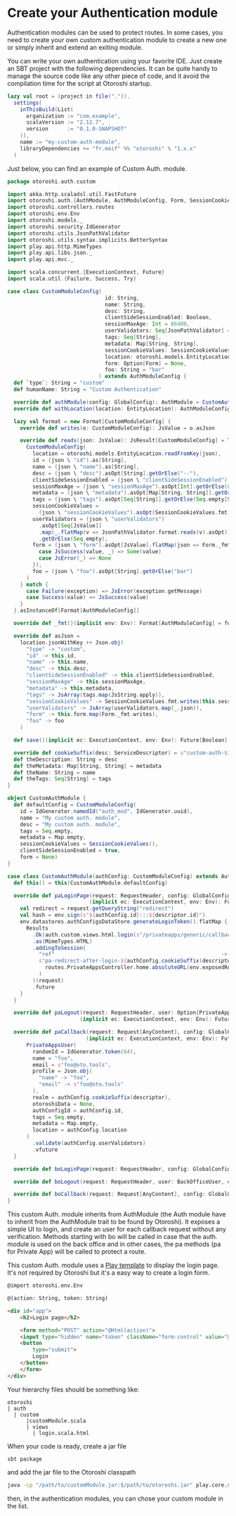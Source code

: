 # Create your Authentication module

Authentication modules can be used to protect routes. In some cases, you need to create your own custom authentication module to create a new one or simply inherit and extend an exiting module.

You can write your own authentication using your favorite IDE. Just create an SBT project with the following dependencies. It can be quite handy to manage the source code like any other piece of code, and it avoid the compilation time for the script at Otoroshi startup.

```scala
lazy val root = (project in file(".")).
  settings(
    inThisBuild(List(
      organization := "com.example",
      scalaVersion := "2.12.7",
      version      := "0.1.0-SNAPSHOT"
    )),
    name := "my-custom-auth-module",
    libraryDependencies += "fr.maif" %% "otoroshi" % "1.x.x"
  )
```

Just below, you can find an example of Custom Auth. module. 

```scala
package otoroshi.auth.custom

import akka.http.scaladsl.util.FastFuture
import otoroshi.auth.{AuthModule, AuthModuleConfig, Form, SessionCookieValues}
import otoroshi.controllers.routes
import otoroshi.env.Env
import otoroshi.models._
import otoroshi.security.IdGenerator
import otoroshi.utils.JsonPathValidator
import otoroshi.utils.syntax.implicits.BetterSyntax
import play.api.http.MimeTypes
import play.api.libs.json._
import play.api.mvc._

import scala.concurrent.{ExecutionContext, Future}
import scala.util.{Failure, Success, Try}

case class CustomModuleConfig(
                               id: String,
                               name: String,
                               desc: String,
                               clientSideSessionEnabled: Boolean,
                               sessionMaxAge: Int = 86400,
                               userValidators: Seq[JsonPathValidator] = Seq.empty,
                               tags: Seq[String],
                               metadata: Map[String, String],
                               sessionCookieValues: SessionCookieValues,
                               location: otoroshi.models.EntityLocation = otoroshi.models.EntityLocation(),
                               form: Option[Form] = None,
                               foo: String = "bar"
                             ) extends AuthModuleConfig {
  def `type`: String = "custom"
  def humanName: String = "Custom Authentication"

  override def authModule(config: GlobalConfig): AuthModule = CustomAuthModule(this)
  override def withLocation(location: EntityLocation): AuthModuleConfig = copy(location = location)

  lazy val format = new Format[CustomModuleConfig] {
    override def writes(o: CustomModuleConfig): JsValue = o.asJson

    override def reads(json: JsValue): JsResult[CustomModuleConfig] = Try {
      CustomModuleConfig(
        location = otoroshi.models.EntityLocation.readFromKey(json),
        id = (json \ "id").as[String],
        name = (json \ "name").as[String],
        desc = (json \ "desc").asOpt[String].getOrElse("--"),
        clientSideSessionEnabled = (json \ "clientSideSessionEnabled").asOpt[Boolean].getOrElse(true),
        sessionMaxAge = (json \ "sessionMaxAge").asOpt[Int].getOrElse(86400),
        metadata = (json \ "metadata").asOpt[Map[String, String]].getOrElse(Map.empty),
        tags = (json \ "tags").asOpt[Seq[String]].getOrElse(Seq.empty[String]),
        sessionCookieValues =
          (json \ "sessionCookieValues").asOpt(SessionCookieValues.fmt).getOrElse(SessionCookieValues()),
        userValidators = (json \ "userValidators")
          .asOpt[Seq[JsValue]]
          .map(_.flatMap(v => JsonPathValidator.format.reads(v).asOpt))
          .getOrElse(Seq.empty),
        form = (json \ "form").asOpt[JsValue].flatMap(json => Form._fmt.reads(json) match {
          case JsSuccess(value, _) => Some(value)
          case JsError(_) => None
        }),
        foo = (json \ "foo").asOpt[String].getOrElse("bar")
      )
    } match {
      case Failure(exception) => JsError(exception.getMessage)
      case Success(value) => JsSuccess(value)
    }
  }.asInstanceOf[Format[AuthModuleConfig]]

  override def _fmt()(implicit env: Env): Format[AuthModuleConfig] = format

  override def asJson =
    location.jsonWithKey ++ Json.obj(
      "type" -> "custom",
      "id" -> this.id,
      "name" -> this.name,
      "desc" -> this.desc,
      "clientSideSessionEnabled" -> this.clientSideSessionEnabled,
      "sessionMaxAge" -> this.sessionMaxAge,
      "metadata" -> this.metadata,
      "tags" -> JsArray(tags.map(JsString.apply)),
      "sessionCookieValues" -> SessionCookieValues.fmt.writes(this.sessionCookieValues),
      "userValidators" -> JsArray(userValidators.map(_.json)),
      "form" -> this.form.map(Form._fmt.writes),
      "foo" -> foo
    )

  def save()(implicit ec: ExecutionContext, env: Env): Future[Boolean] = env.datastores.authConfigsDataStore.set(this)

  override def cookieSuffix(desc: ServiceDescriptor) = s"custom-auth-$id"
  def theDescription: String = desc
  def theMetadata: Map[String, String] = metadata
  def theName: String = name
  def theTags: Seq[String] = tags
}

object CustomAuthModule {
  def defaultConfig = CustomModuleConfig(
    id = IdGenerator.namedId("auth_mod", IdGenerator.uuid),
    name = "My custom auth. module",
    desc = "My custom auth. module",
    tags = Seq.empty,
    metadata = Map.empty,
    sessionCookieValues = SessionCookieValues(),
    clientSideSessionEnabled = true,
    form = None)
}

case class CustomAuthModule(authConfig: CustomModuleConfig) extends AuthModule {
  def this() = this(CustomAuthModule.defaultConfig)

  override def paLoginPage(request: RequestHeader, config: GlobalConfig, descriptor: ServiceDescriptor, isRoute: Boolean)
                          (implicit ec: ExecutionContext, env: Env): Future[Result] = {
    val redirect = request.getQueryString("redirect")
    val hash = env.sign(s"${authConfig.id}:::${descriptor.id}")
    env.datastores.authConfigsDataStore.generateLoginToken().flatMap { token =>
      Results
        .Ok(auth.custom.views.html.login(s"/privateapps/generic/callback?desc=${descriptor.id}&hash=$hash&route=${isRoute}", token))
        .as(MimeTypes.HTML)
        .addingToSession(
          "ref"                                                     -> authConfig.id,
          s"pa-redirect-after-login-${authConfig.cookieSuffix(descriptor)}" -> redirect.getOrElse(
            routes.PrivateAppsController.home.absoluteURL(env.exposedRootSchemeIsHttps)(request)
          )
        )(request)
        .future
    }
  }

  override def paLogout(request: RequestHeader, user: Option[PrivateAppsUser], config: GlobalConfig, descriptor: ServiceDescriptor)
                       (implicit ec: ExecutionContext, env: Env): Future[Either[Result, Option[String]]] = FastFuture.successful(Right(None))

  override def paCallback(request: Request[AnyContent], config: GlobalConfig, descriptor: ServiceDescriptor)
                         (implicit ec: ExecutionContext, env: Env): Future[Either[String, PrivateAppsUser]] = {
      PrivateAppsUser(
        randomId = IdGenerator.token(64),
        name = "foo",
        email = s"foo@oto.tools",
        profile = Json.obj(
          "name" -> "foo",
          "email" -> s"foo@oto.tools"
        ),
        realm = authConfig.cookieSuffix(descriptor),
        otoroshiData = None,
        authConfigId = authConfig.id,
        tags = Seq.empty,
        metadata = Map.empty,
        location = authConfig.location
      )
        .validate(authConfig.userValidators)
        .vfuture
  }

  override def boLoginPage(request: RequestHeader, config: GlobalConfig)(implicit ec: ExecutionContext, env: Env): Future[Result] = ???

  override def boLogout(request: RequestHeader, user: BackOfficeUser, config: GlobalConfig)(implicit ec: ExecutionContext, env: Env): Future[Either[Result, Option[String]]] = ???

  override def boCallback(request: Request[AnyContent], config: GlobalConfig)(implicit ec: ExecutionContext, env: Env): Future[Either[String, BackOfficeUser]] = ???
}
```

This custom Auth. module inherits from AuthModule (the Auth module have to inherit from the AuthModule trait to be found by Otoroshi). It exposes a simple UI to login, and create an user for each callback request without any verification. Methods starting with bo will be called in case that the auth. module is used on the back office and in other cases, the pa methods (pa for Private App) will be called to protect a route.

This custom Auth. module uses a [Play template](https://www.playframework.com/documentation/2.8.x/ScalaTemplates) to display the login page. It's not required by Otoroshi but it's a easy way to create a login form.

```html 
@import otoroshi.env.Env

@(action: String, token: String)

<div id="app">
    <h2>Login page</h2>

    <form method="POST" action="@Html(action)">
    <input type="hidden" name="token" className="form-control" value="@token" />
    <button
        type="submit">
        Login
    </button>
    </form>
</div>
```

Your hierarchy files should be something like:

```
otoroshi
| auth
  | custom
      |customModule.scala
      | views
        | login.scala.html
```

When your code is ready, create a jar file 

```
sbt package
```

and add the jar file to the Otoroshi classpath

```sh
java -cp "/path/to/customModule.jar:$/path/to/otoroshi.jar" play.core.server.ProdServerStart
```

then, in the authentication modules, you can chose your custom module in the list.